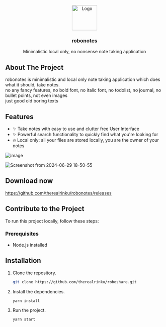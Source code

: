 <div align="center">
    <img src="https://cdn-icons-png.flaticon.com/128/2661/2661383.png" alt="Logo" width="80" height="80">

  <h3 align="center">robonotes</h3>

  <p align="center">
    Minimalistic local only, no nonsense note taking application
    <br />
  </p>
</div>

## About The Project

robonotes is minimalistic and local only note taking application which does what it should, take notes. <br/>
no any fancy features, no bold font, no italic font, no todolist, no journal, no bullet points, not even images <br/>
just good old boring texts


## Features

- ✨ Take notes with easy to use and clutter free User Interface
- ✨ Powerful search functionality to quickly find what you're looking for
- 🔥 Local only: all your files are stored locally, you are the owner of your notes


![image](https://github.com/therealrinku/robonotes/assets/76877078/e90f4d34-f72d-4b8e-a359-d2ff82d67fe3)

![Screenshot from 2024-06-29 18-50-55](https://github.com/therealrinku/robonotes/assets/76877078/278a9354-9b0e-4534-ba3a-8479069235be)

## Download now
https://github.com/therealrinku/robonotes/releases


## Contribute to the Project

To run this project locally, follow these steps:

### Prerequisites

- Node.js installed

## Installation

1. Clone the repository.
   ```bash
   git clone https://github.com/therealrinku/roboshare.git

2. Install the dependencies.
   ```bash
   yarn install

3. Run the project.
   ```bash
   yarn start

